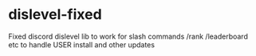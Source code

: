 # dislevel-fixed
Fixed discord dislevel lib to work for slash commands /rank /leaderboard etc to handle USER install and other updates
